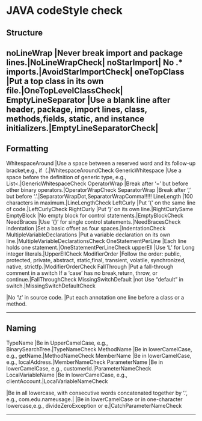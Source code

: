 # JAVA codeStyle check
## Structure 
noLineWrap |Never break import and package lines.|NoLineWrapCheck|
noStarImport| No .* imports.|AvoidStarImportCheck|
oneTopClass |Put a top class in its own file.|OneTopLevelClassCheck|
EmptyLineSeparator |Use a blank line after header, package, import lines, class, methods,fields, static, and instance initializers.|EmptyLineSeparatorCheck|
-------------------------------------------------------------------------------------------------------------------------------------------------------------
## Formatting 
WhitespaceAround  |Use a space between a reserved word and its follow-up bracket,e.g., if（.|WhitespaceAroundCheck
GenericWhitespace |Use a space before the definition of generic type, e.g., List<.|GenericWhitespaceCheck
OperatorWrap      |Break after ‘=’ but before other binary operators.|OperatorWrapCheck
SeparatorWrap     |Break after ‘,’ but before ‘.’.|SeparatorWrapDot,SeparatorWrapComma!!!!!
LineLength        |100 characters in maximum.|LineLengthCheck
LeftCurly         |Put ‘{’ on the same line of code.|LeftCurlyCheck
RightCurly        |Put ‘}’ on its own line.|RightCurlySame
EmptyBlock        |No empty block for control statements.|EmptyBlockCheck
NeedBraces        |Use ‘{}’ for single control statements.|NeedBracesCheck
indentation       |Set a basic offset as four spaces.|IndentationCheck
MultipleVariableDeclarations        |Put a variable declaration on its own line.|MultipleVariableDeclarationsCheck
OneStatementPerLine    |Each line holds one statement.|OneStatementPerLineCheck
upperEll          |Use ‘L’ for Long integer literals.|UpperEllCheck
ModifierOrder     |Follow the order: public, protected, private, abstract, static,final, transient, volatile, synchronized, native, strictfp.|ModifierOrderCheck
FallThrough       |Put a fall-through comment in a switch If a ‘case’ has no break,return, throw, or continue.|FallThroughCheck
MissingSwitchDefault    |not Use “default” in switch.|MissingSwitchDefaultCheck
<!--noTab  -->    |No ‘\t’ in source code.
<!--AnnotationLocation  -->     |Put each annotation one line before a class or a method.
-------------------------------------------------------------------------------------------------------------------------------------------------------------
## Naming 
TypeName |Be in UpperCamelCase, e.g., BinarySearchTree.|TypeNameCheck
MethodName |Be in lowerCamelCase, e.g., getName.|MethodNameCheck
MemberName |Be in lowerCamelCase, e.g., localAddress.|MemberNameCheck
ParameterName |Be in lowerCamelCase, e.g., customerId.|ParameterNameCheck
LocalVariableName |Be in lowerCamelCase, e.g., clientAccount.|LocalVariableNameCheck
<!--packageName  -->|Be in all lowercase, with consecutive words concatenated together by ‘.’, e.g., com.edu.nameusage.|
<!--CatchParameterName  -->|Be in lowerCamelCase or in one-character lowercase,e.g., divideZeroException or e.|CatchParameterNameCheck
-------------------------------------------------------------------------------------------------------------------------------------------------------------